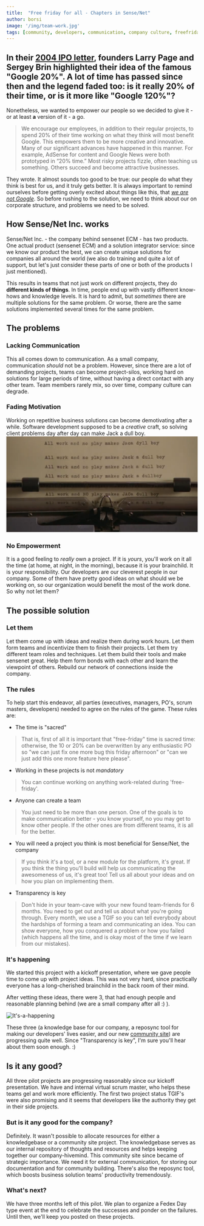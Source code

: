 ```yaml
---
title:  "Free friday for all - Chapters in Sense/Net"
author: borsi
image: '/img/team-work.jpg'
tags: [community, developers, communication, company culture, freefriday]
---
```

In their [2004 IPO letter][64bbc0a2], founders Larry Page and Sergey Brin highlighted their idea of the famous "Google 20%". A lot of time has passed since then and the legend faded too: is it really 20% of their time, or is it more like "Google 120%"?
---

[64bbc0a2]: https://abc.xyz/investor/founders-letters/2004/ipo-letter.html "Google IPO letter"

Nonetheless, we wanted to empower our people so we decided to give it - or at least **a** version of it - a go.

> We encourage our employees, in addition to their regular projects, to spend 20% of their time working on what they think will most benefit Google. This empowers them to be more creative and innovative. Many of our significant advances have happened in this manner. For example, AdSense for content and Google News were both prototyped in “20% time.” Most risky projects fizzle, often teaching us something. Others succeed and become attractive businesses.

They wrote. It almost sounds too good to be true: our people do what they think is best for us, and it truly gets better. It is always important to remind ourselves before getting overly excited about things like this, that _[we are not Google][bfca94a4]_. So before rushing to the solution, we need to think about our on corporate structure, and problems we need to be solved.

  [bfca94a4]: https://blog.bradfieldcs.com/you-are-not-google-84912cf44afb "You are not google - Ozan Onay"

## How Sense/Net Inc. works

Sense/Net Inc. - the company behind sensenet ECM - has two products. One actual product (sensenet ECM) and a solution integrator service: since we know our product the best, we can create unique solutions for companies all around the world (we also do training and quite a lot of support, but let's just consider these parts of one or both of the products I just mentioned).

This results in teams that not just work on different projects, they do **different kinds of things**. In time, people end up with vastly different know-hows and knowledge levels. It is hard to admit, but _sometimes_ there are multiple solutions for the same problem. Or worse, there are the same solutions implemented several times for the same problem.

## The problems

### Lacking Communication

This all comes down to communication. As a small company, communication _should_ not be a problem. However, since there are a lot of demanding projects, teams can become project-silos, working hard on solutions for large periods of time, without having a direct contact with any other team. Team members rarely mix, so over time, company culture can degrade.

### Fading Motivation

Working on repetitive business solutions can become demotivating after a while. Software development supposed to be a _creative_ craft, so solving client problems day after day can make Jack a dull boy.
![All work and no play makes Jaca dyll boy](../img/all_work_and_no_play.png)

### No Empowerment

It is a good feeling to _really_ own a project. If it is _yours_, you'll work on it all the time (at home, at night, in the morning), because it is your brainchild. It is your responsibility. Our developers are our cleverest people in our company. Some of them have pretty good ideas on what should we be working on, so our organization would benefit the most of the work done. So why not let them?

## The possible solution

### Let them

Let them come up with ideas and realize them during work hours. Let them form teams and incentivize them to finish their projects. Let them try different team roles and techniques. Let them build their tools and make sensenet great. Help them form bonds with each other and learn the viewpoint of others. Rebuild our network of connections inside the company.

### The rules

To help start this endeavor, all parties (executives, managers, PO's, scrum masters, developers) needed to agree on the rules of the game. These rules are:

- The time is "sacred"
> That is, first of all it is important that "free-friday" time is sacred time: otherwise, the 10 or 20% can be overwritten by any enthusiastic PO so "we can just fix one more bug this friday afternoon" or "can we just add this one more feature here please".

- Working in these projects is not *mandatory*
> You can continue working on anything work-related during 'free-friday'.

- Anyone can create a team
> You just need to be more than one person. One of the goals is to make communication better - you know yourself, no you may get to know other people. If the other ones are from different teams, it is all for the better.

- You will need a project you think is most beneficial for Sense/Net, the company
> If you think it's a tool, or a new module for the platform, it's great. If you think the thing you'll build will help us communicating the awesomeness of us, it's great too! Tell us all about your ideas and on how you plan on implementing them.

- Transparency is key
> Don't hide in your team-cave with your new found team-friends for 6 months. You need to get out and tell us about what you're going through. Every month, we use a TGIF so you can tell everybody about the hardships of forming a team and communicating an idea. You can show everyone, how you conquered a problem or how you failed (which happens all the time, and is okay most of the time if we learn from our mistakes).

### It's happening

We started this project with a kickoff presentation, where we gave people time to come up with project ideas. This was not very hard, since practically everyone has a long-cherished brainchild in the back room of their mind.

After vetting these ideas, there were 3, that had enough people and reasonable planning behind (we are a small company after all :) ).

![It's-a-happening](https://media.giphy.com/media/rl0FOxdz7CcxO/giphy.gif)

These three (a knowledge base for our company, a reposync tool for making our developers' lives easier, and our new [community site][232da02d]) are progressing quite well. Since "Transparency is key", I'm sure you'll hear about them soon enough. :)

  [232da02d]: http://community.sensenet.com "This blog is there, too. This new learning amazes me, Sir Bedevere. Explain again how sheep's bladders may be employed to prevent earthquakes."

## Is it any good?

All three pilot projects are progressing reasonably since our kickoff presentation. We have and internal virtual scrum master, who helps these teams gel and work more efficiently. The first two project status TGIF's were also promising and it seems that developers like the authority they get in their side projects.

### But is it any good for **the company**?

Definitely. It wasn't possible to allocate resources for either a knowledgebase or a community site project. The knowledgebase serves as our internal repository of thoughts and resources and helps keeping together our company-hivemind. This community site since became of strategic importance. We need it for external communication, for storing our documentation and for community building. There's also the reposync tool, which boosts business solution teams' productivity tremendously.

### What's next?

We have three months left of this pilot. We plan to organize a Fedex Day type event at the end to celebrate the successes and ponder on the failures. Until then, we'll keep you posted on these projects.
